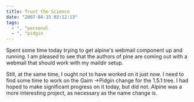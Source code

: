 ```yaml
---
title: Trust the Science
date: "2007-04-15 02:12:13"
tags:
  - ", "personal
  - ", "pidgin
---
```

Spent some time today trying to get alpine's webmail component up and running.  I am pleased to see that the authors of pine are coming out with a webmail that should work with my maildir setup.

Still, at the same time, I ought not to have worked on it just now.  I need to find some time to work on the Gaim ->Pidgin change for the 1.5.1 tree.  I had hoped to make significant progress on it today, but did not.  Alpine was a more interesting project, as necessary as the name change is. 

